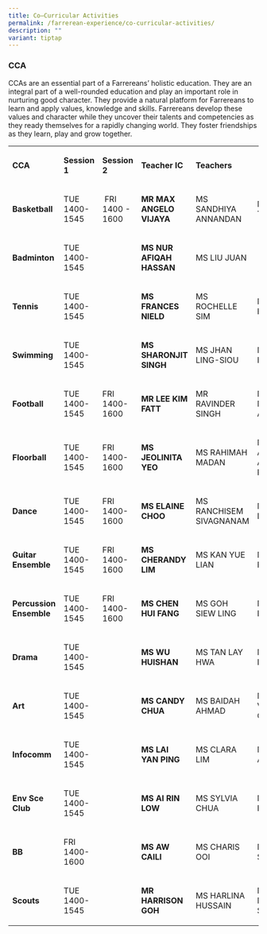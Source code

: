 ```yaml
---
title: Co–Curricular Activities
permalink: /farrerean-experience/co-curricular-activities/
description: ""
variant: tiptap
---
```

<h3>CCA</h3>
<p>CCAs are an essential part of a Farrereans’ holistic education. They are
an integral part of a well-rounded education and play an important role
in nurturing good character. They provide a natural platform for Farrereans
to learn and apply values, knowledge and skills. Farrereans develop these
values and character while they uncover their talents and competencies
as they ready themselves for a rapidly changing world. They foster friendships
as they learn, play and grow together.</p>
<p></p>
<table style="minWidth: 200px">
<colgroup>
<col>
<col>
<col>
<col>
<col>
<col>
<col>
<col>
</colgroup>
<tbody>
<tr>
<td rowspan="1" colspan="1">
<p><strong>CCA</strong>
</p>
</td>
<td rowspan="1" colspan="1">
<p><strong>Session 1</strong>
</p>
</td>
<td rowspan="1" colspan="1">
<p><strong>Session 2</strong>
</p>
</td>
<td rowspan="1" colspan="1">
<p><strong>Teacher IC</strong>
</p>
</td>
<td rowspan="1" colspan="4">
<p><strong>Teachers</strong>
</p>
</td>
</tr>
<tr>
<td rowspan="1" colspan="1">
<p><strong>Basketball</strong>
</p>
</td>
<td rowspan="1" colspan="1">
<p>TUE 1400-1545</p>
</td>
<td rowspan="1" colspan="1">
<p>&nbsp;FRI
<br>1400 - 1600</p>
</td>
<td rowspan="1" colspan="1">
<p><strong>MR MAX ANGELO VIJAYA</strong>
</p>
</td>
<td rowspan="1" colspan="1">
<p>MS SANDHIYA ANNANDAN</p>
</td>
<td rowspan="1" colspan="1">
<p>MS PEGGY TOH</p>
</td>
<td rowspan="1" colspan="1">
<p></p>
</td>
<td rowspan="1" colspan="1">
<p>&nbsp;</p>
</td>
</tr>
<tr>
<td rowspan="1" colspan="1">
<p><strong>Badminton</strong>
</p>
</td>
<td rowspan="1" colspan="1">
<p>TUE 1400-1545</p>
</td>
<td rowspan="1" colspan="1">
<p>&nbsp;</p>
</td>
<td rowspan="1" colspan="1">
<p><strong>MS NUR AFIQAH HASSAN</strong>
</p>
</td>
<td rowspan="1" colspan="1">
<p>MS LIU JUAN</p>
</td>
<td rowspan="1" colspan="1">
<p>&nbsp;</p>
</td>
<td rowspan="1" colspan="1">
<p>&nbsp;</p>
</td>
<td rowspan="1" colspan="1">
<p></p>
</td>
</tr>
<tr>
<td rowspan="1" colspan="1">
<p><strong>Tennis</strong>
</p>
</td>
<td rowspan="1" colspan="1">
<p>TUE 1400-1545</p>
</td>
<td rowspan="1" colspan="1">
<p></p>
</td>
<td rowspan="1" colspan="1">
<p><strong>MS FRANCES NIELD</strong>
</p>
</td>
<td rowspan="1" colspan="1">
<p>MS ROCHELLE SIM</p>
</td>
<td rowspan="1" colspan="1">
<p>MS NICOLE HON</p>
</td>
<td rowspan="1" colspan="1">
<p>&nbsp;MS SHARON YAP</p>
</td>
<td rowspan="1" colspan="1">
<p>&nbsp;</p>
</td>
</tr>
<tr>
<td rowspan="1" colspan="1">
<p><strong>Swimming</strong>
</p>
</td>
<td rowspan="1" colspan="1">
<p>TUE 1400-1545</p>
</td>
<td rowspan="1" colspan="1">
<p>&nbsp;</p>
</td>
<td rowspan="1" colspan="1">
<p><strong>MS SHARONJIT SINGH</strong>
</p>
</td>
<td rowspan="1" colspan="1">
<p>MS JHAN LING-SIOU</p>
</td>
<td rowspan="1" colspan="1">
<p>MS HARLINA</p>
</td>
<td rowspan="1" colspan="1">
<p>&nbsp;</p>
</td>
<td rowspan="1" colspan="1">
<p>&nbsp;</p>
</td>
</tr>
<tr>
<td rowspan="1" colspan="1">
<p><strong>Football</strong>
</p>
</td>
<td rowspan="1" colspan="1">
<p>TUE 1400-1545</p>
</td>
<td rowspan="1" colspan="1">
<p>FRI 1400-1600</p>
</td>
<td rowspan="1" colspan="1">
<p><strong>MR LEE KIM FATT</strong>
</p>
</td>
<td rowspan="1" colspan="1">
<p>MR RAVINDER SINGH</p>
</td>
<td rowspan="1" colspan="1">
<p>MR MOHAMED AZRAI</p>
</td>
<td rowspan="1" colspan="1">
<p>&nbsp;MS NADIA KATERINA</p>
</td>
<td rowspan="1" colspan="1">
<p></p>
</td>
</tr>
<tr>
<td rowspan="1" colspan="1">
<p><strong>Floorball</strong>
</p>
</td>
<td rowspan="1" colspan="1">
<p>TUE 1400-1545</p>
</td>
<td rowspan="1" colspan="1">
<p>FRI 1400-1600</p>
</td>
<td rowspan="1" colspan="1">
<p><strong>MS JEOLINITA YEO&nbsp;</strong>
</p>
</td>
<td rowspan="1" colspan="1">
<p>MS RAHIMAH MADAN</p>
</td>
<td rowspan="1" colspan="1">
<p>MS NUR AZIZAH ABDUL RAHMAN</p>
</td>
<td rowspan="1" colspan="1">
<p>MS CHUA MEI HUA</p>
</td>
<td rowspan="1" colspan="1">
<p>MS NURLIZA SAWI</p>
</td>
</tr>
<tr>
<td rowspan="1" colspan="1">
<p><strong>Dance</strong>
</p>
</td>
<td rowspan="1" colspan="1">
<p>TUE 1400-1545</p>
</td>
<td rowspan="1" colspan="1">
<p>FRI 1400-1600</p>
</td>
<td rowspan="1" colspan="1">
<p><strong>MS ELAINE CHOO</strong>
</p>
</td>
<td rowspan="1" colspan="1">
<p>MS RANCHISEM SIVAGNANAM</p>
</td>
<td rowspan="1" colspan="1">
<p>MS CHUA LAY PENG</p>
</td>
<td rowspan="1" colspan="1">
<p></p>
</td>
<td rowspan="1" colspan="1">
<p>&nbsp;</p>
</td>
</tr>
<tr>
<td rowspan="1" colspan="1">
<p><strong>Guitar Ensemble</strong>
</p>
</td>
<td rowspan="1" colspan="1">
<p>TUE 1400-1545</p>
</td>
<td rowspan="1" colspan="1">
<p>FRI 1400-1600</p>
</td>
<td rowspan="1" colspan="1">
<p><strong>MS CHERANDY LIM</strong>
</p>
</td>
<td rowspan="1" colspan="1">
<p>MS KAN YUE LIAN</p>
</td>
<td rowspan="1" colspan="1">
<p>MS V POONGKODI</p>
</td>
<td rowspan="1" colspan="1">
<p></p>
</td>
<td rowspan="1" colspan="1">
<p>&nbsp;</p>
</td>
</tr>
<tr>
<td rowspan="1" colspan="1">
<p><strong>Percussion Ensemble</strong>
</p>
</td>
<td rowspan="1" colspan="1">
<p>TUE 1400-1545</p>
</td>
<td rowspan="1" colspan="1">
<p>FRI 1400-1600</p>
</td>
<td rowspan="1" colspan="1">
<p><strong>MS CHEN HUI FANG</strong>
</p>
</td>
<td rowspan="1" colspan="1">
<p>MS GOH SIEW LING</p>
</td>
<td rowspan="1" colspan="1">
<p>MR CHU LUO JUN</p>
</td>
<td rowspan="1" colspan="1">
<p></p>
</td>
<td rowspan="1" colspan="1">
<p>&nbsp;</p>
</td>
</tr>
<tr>
<td rowspan="1" colspan="1">
<p><strong>Drama</strong>
</p>
</td>
<td rowspan="1" colspan="1">
<p>TUE 1400-1545</p>
</td>
<td rowspan="1" colspan="1">
<p>&nbsp;</p>
</td>
<td rowspan="1" colspan="1">
<p><strong>MS WU HUISHAN</strong>
</p>
</td>
<td rowspan="1" colspan="1">
<p>MS TAN LAY HWA</p>
</td>
<td rowspan="1" colspan="1">
<p>MS V INDRANI</p>
</td>
<td rowspan="1" colspan="1">
<p>&nbsp;</p>
</td>
<td rowspan="1" colspan="1">
<p>&nbsp;</p>
</td>
</tr>
<tr>
<td rowspan="1" colspan="1">
<p><strong>Art</strong>
</p>
</td>
<td rowspan="1" colspan="1">
<p>TUE 1400-1545</p>
</td>
<td rowspan="1" colspan="1">
<p>&nbsp;</p>
</td>
<td rowspan="1" colspan="1">
<p><strong>MS CANDY CHUA</strong>
</p>
</td>
<td rowspan="1" colspan="1">
<p>MS BAIDAH AHMAD</p>
</td>
<td rowspan="1" colspan="1">
<p>MS VANESSA OH</p>
</td>
<td rowspan="1" colspan="1">
<p>MS NORIMAH KAMARI</p>
</td>
<td rowspan="1" colspan="1">
<p>&nbsp;</p>
</td>
</tr>
<tr>
<td rowspan="1" colspan="1">
<p><strong>Infocomm</strong>
</p>
</td>
<td rowspan="1" colspan="1">
<p>TUE 1400-1545</p>
</td>
<td rowspan="1" colspan="1">
<p>&nbsp;</p>
</td>
<td rowspan="1" colspan="1">
<p><strong>MS LAI YAN PING</strong>
</p>
</td>
<td rowspan="1" colspan="1">
<p>MS CLARA LIM</p>
</td>
<td rowspan="1" colspan="1">
<p>MS EVELYN ANG</p>
</td>
<td rowspan="1" colspan="1">
<p>&nbsp;</p>
</td>
<td rowspan="1" colspan="1">
<p>&nbsp;</p>
</td>
</tr>
<tr>
<td rowspan="1" colspan="1">
<p><strong>Env Sce Club</strong>
</p>
</td>
<td rowspan="1" colspan="1">
<p>TUE 1400-1545</p>
</td>
<td rowspan="1" colspan="1">
<p>&nbsp;</p>
</td>
<td rowspan="1" colspan="1">
<p><strong>MS AI RIN LOW</strong>
</p>
</td>
<td rowspan="1" colspan="1">
<p>MS SYLVIA CHUA</p>
</td>
<td rowspan="1" colspan="1">
<p>MS LEONG HIEW PING</p>
</td>
<td rowspan="1" colspan="1">
<p>&nbsp;</p>
</td>
<td rowspan="1" colspan="1">
<p>&nbsp;</p>
</td>
</tr>
<tr>
<td rowspan="1" colspan="1">
<p><strong>BB</strong>
</p>
</td>
<td rowspan="1" colspan="1">
<p>FRI 1400-1600</p>
</td>
<td rowspan="1" colspan="1">
<p>&nbsp;</p>
</td>
<td rowspan="1" colspan="1">
<p><strong>MS AW CAILI</strong>
</p>
</td>
<td rowspan="1" colspan="1">
<p>MS CHARIS OOI</p>
</td>
<td rowspan="1" colspan="1">
<p>MS PANEER SELVAM</p>
</td>
<td rowspan="1" colspan="1">
<p>&nbsp;</p>
</td>
<td rowspan="1" colspan="1">
<p>&nbsp;</p>
</td>
</tr>
<tr>
<td rowspan="1" colspan="1">
<p><strong>Scouts</strong>
</p>
</td>
<td rowspan="1" colspan="1">
<p>TUE 1400-1545</p>
</td>
<td rowspan="1" colspan="1">
<p>&nbsp;</p>
</td>
<td rowspan="1" colspan="1">
<p><strong>MR HARRISON GOH</strong>
</p>
</td>
<td rowspan="1" colspan="1">
<p>MS HARLINA HUSSAIN</p>
</td>
<td rowspan="1" colspan="1">
<p>MS MONISHA SAMDAS</p>
</td>
<td rowspan="1" colspan="1">
<p>&nbsp;</p>
</td>
<td rowspan="1" colspan="1">
<p>&nbsp;</p>
</td>
</tr>
</tbody>
</table>
<p></p>